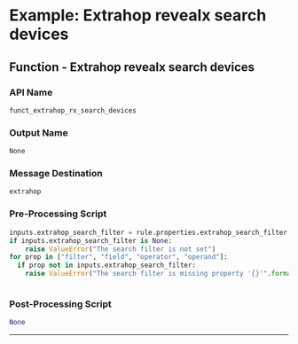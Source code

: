 <!--
    DO NOT MANUALLY EDIT THIS FILE
    THIS FILE IS AUTOMATICALLY GENERATED WITH resilient-sdk codegen
-->

# Example: Extrahop revealx search devices

## Function - Extrahop revealx search devices

### API Name
`funct_extrahop_rx_search_devices`

### Output Name
`None`

### Message Destination
`extrahop`

### Pre-Processing Script
```python
inputs.extrahop_search_filter = rule.properties.extrahop_search_filter.content
if inputs.extrahop_search_filter is None:
    raise ValueError("The search filter is not set")
for prop in ["filter", "field", "operator", "operand"]:
  if prop not in inputs.extrahop_search_filter:
    raise ValueError("The search filter is missing property '{}'".format(prop))



```

### Post-Processing Script
```python
None
```

---

